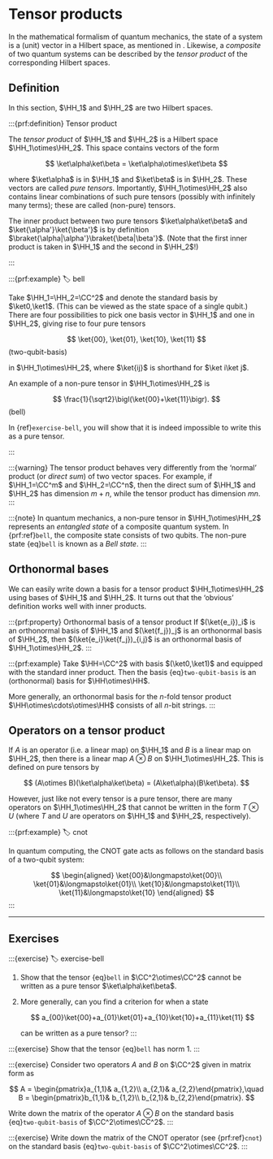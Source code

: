 # Tensor products

In the mathematical formalism of quantum mechanics, the state of a
system is a (unit) vector in a Hilbert space, as mentioned in
[](hilbert-spaces-and-operators).  Likewise, a *composite* of two
quantum systems can be described by the *tensor product* of the
corresponding Hilbert spaces.

## Definition

In this section, $\HH_1$ and $\HH_2$ are two Hilbert spaces.

:::{prf:definition} Tensor product

The *tensor product* of $\HH_1$ and $\HH_2$ is a Hilbert space
$\HH_1\otimes\HH_2$.  This space contains vectors of the form

$$
\ket\alpha\ket\beta = \ket\alpha\otimes\ket\beta
$$

where $\ket\alpha$ is in $\HH_1$ and $\ket\beta$ is in $\HH_2$.  These
vectors are called *pure tensors*.  Importantly, $\HH_1\otimes\HH_2$
also contains linear combinations of such pure tensors (possibly with
infinitely many terms); these are called (non-pure) tensors.

The inner product between two pure tensors $\ket\alpha\ket\beta$ and
$\ket{\alpha'}\ket{\beta'}$ is by definition
$\braket{\alpha|\alpha'}\braket{\beta|\beta'}$.  (Note that the first
inner product is taken in $\HH_1$ and the second in $\HH_2$!)

:::

:::{prf:example}
:label: bell

Take $\HH_1=\HH_2=\CC^2$ and denote the standard basis by
$\ket0,\ket1$.  (This can be viewed as the state space of a single
qubit.)  There are four possibilities to pick one basis vector in
$\HH_1$ and one in $\HH_2$, giving rise to four pure tensors

$$
\ket{00}, \ket{01}, \ket{10}, \ket{11}
$$ (two-qubit-basis)

in $\HH_1\otimes\HH_2$, where $\ket{ij}$ is shorthand for $\ket i\ket
j$.

An example of a non-pure tensor in $\HH_1\otimes\HH_2$ is

$$
\frac{1}{\sqrt2}\bigl(\ket{00}+\ket{11}\bigr).
$$ (bell)

In {ref}`exercise-bell`, you will show that it is indeed impossible to
write this as a pure tensor.

:::

:::{warning}
The tensor product behaves very differently from the ‘normal’ product
(or *direct sum*) of two vector spaces.  For example, if $\HH_1=\CC^m$
and $\HH_2=\CC^n$, then the direct sum of $\HH_1$ and $\HH_2$ has
dimension $m+n$, while the tensor product has dimension $mn$.
:::

:::{note}
In quantum mechanics, a non-pure tensor in $\HH_1\otimes\HH_2$
represents an *entangled state* of a composite quantum system.
In {prf:ref}`bell`, the composite state consists of two qubits.
The non-pure state {eq}`bell` is known as a *Bell state*.
:::

## Orthonormal bases

We can easily write down a basis for a tensor product
$\HH_1\otimes\HH_2$ using bases of $\HH_1$ and $\HH_2$.  It turns out
that the ‘obvious’ definition works well with inner products.

:::{prf:property} Orthonormal basis of a tensor product
If $(\ket{e_i})_i$ is an orthonormal basis of $\HH_1$ and
$(\ket{f_j})_j$ is an orthonormal basis of $\HH_2$, then
$(\ket{e_i}\ket{f_j})_{i,j}$ is an orthonormal basis of
$\HH_1\otimes\HH_2$.
:::

:::{prf:example}
Take $\HH=\CC^2$ with basis $(\ket0,\ket1)$ and equipped with the
standard inner product.  Then the basis {eq}`two-qubit-basis` is an
(orthonormal) basis for $\HH\otimes\HH$.

More generally, an orthonormal basis for the $n$-fold tensor product
$\HH\otimes\cdots\otimes\HH$ consists of all $n$-bit strings.
:::

## Operators on a tensor product

If $A$ is an operator (i.e. a linear map) on $\HH_1$ and $B$ is a
linear map on $\HH_2$, then there is a linear map $A\otimes B$ on
$\HH_1\otimes\HH_2$.  This is defined on pure tensors by

$$
(A\otimes B)(\ket\alpha\ket\beta) = (A\ket\alpha)(B\ket\beta).
$$

However, just like not every tensor is a pure tensor, there are many
operators on $\HH_1\otimes\HH_2$ that cannot be written in the form
$T\otimes U$ (where $T$ and $U$ are operators on $\HH_1$ and $\HH_2$,
respectively).

:::{prf:example}
:label: cnot

In quantum computing, the CNOT gate acts as follows on the standard
basis of a two-qubit system:

$$
\begin{aligned}
\ket{00}&\longmapsto\ket{00}\\
\ket{01}&\longmapsto\ket{01}\\
\ket{10}&\longmapsto\ket{11}\\
\ket{11}&\longmapsto\ket{10}
\end{aligned}
$$
:::

***

## Exercises

:::{exercise}
:label: exercise-bell

1. Show that the tensor {eq}`bell` in $\CC^2\otimes\CC^2$ cannot be
   written as a pure tensor $\ket\alpha\ket\beta$.

2. More generally, can you find a criterion for when a state

   $$
   a_{00}\ket{00}+a_{01}\ket{01}+a_{10}\ket{10}+a_{11}\ket{11}
   $$

   can be written as a pure tensor?
:::

:::{exercise}
Show that the tensor {eq}`bell` has norm 1.
:::

:::{exercise}
Consider two operators $A$ and $B$ on $\CC^2$ given in matrix form as

$$
A = \begin{pmatrix}a_{1,1}& a_{1,2}\\
a_{2,1}& a_{2,2}\end{pmatrix},\quad
B = \begin{pmatrix}b_{1,1}& b_{1,2}\\
b_{2,1}& b_{2,2}\end{pmatrix}.
$$

Write down the matrix of the operator $A\otimes B$ on the standard
basis {eq}`two-qubit-basis` of $\CC^2\otimes\CC^2$.
:::

:::{exercise}
Write down the matrix of the CNOT operator (see {prf:ref}`cnot`) on
the standard basis {eq}`two-qubit-basis` of $\CC^2\otimes\CC^2$.
:::
